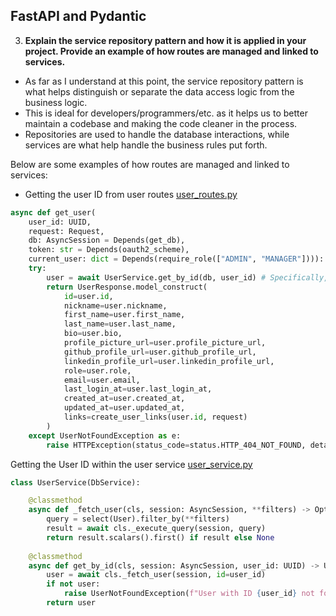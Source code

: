 ## FastAPI and Pydantic

3. **Explain the service repository pattern and how it is applied in your project. Provide an example of how routes are managed and linked to services.**

- As far as I understand at this point, the service repository pattern is what helps distinguish or separate the data access logic from the business logic.
- This is ideal for developers/programmers/etc. as it helps us to better maintain a codebase and making the code cleaner in the process.
- Repositories are used to handle the database interactions, while services are what help handle the business rules put forth.

Below are some examples of how routes are managed and linked to services:
- Getting the user ID from user routes [user_routes.py](../app/routers/user_routes.py)
```python
async def get_user(
    user_id: UUID, 
    request: Request, 
    db: AsyncSession = Depends(get_db), 
    token: str = Depends(oauth2_scheme), 
    current_user: dict = Depends(require_role(["ADMIN", "MANAGER"]))):
    try:
        user = await UserService.get_by_id(db, user_id) # Specifically, THIS LINE
        return UserResponse.model_construct(
            id=user.id,
            nickname=user.nickname,
            first_name=user.first_name,
            last_name=user.last_name,
            bio=user.bio,
            profile_picture_url=user.profile_picture_url,
            github_profile_url=user.github_profile_url,
            linkedin_profile_url=user.linkedin_profile_url,
            role=user.role,
            email=user.email,
            last_login_at=user.last_login_at,
            created_at=user.created_at,
            updated_at=user.updated_at,
            links=create_user_links(user.id, request)  
        )
    except UserNotFoundException as e:
        raise HTTPException(status_code=status.HTTP_404_NOT_FOUND, detail=str(e))

```
Getting the User ID within the user service [user_service.py](../app/services/user_service.py)
```python
class UserService(DbService):

    @classmethod
    async def _fetch_user(cls, session: AsyncSession, **filters) -> Optional[User]:
        query = select(User).filter_by(**filters)
        result = await cls._execute_query(session, query)
        return result.scalars().first() if result else None
    
    @classmethod
    async def get_by_id(cls, session: AsyncSession, user_id: UUID) -> User:
        user = await cls._fetch_user(session, id=user_id)
        if not user:
            raise UserNotFoundException(f"User with ID {user_id} not found.")
        return user
```